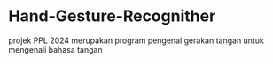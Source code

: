 # Hand-Gesture-Recognither
projek PPL 2024 
merupakan program pengenal gerakan tangan untuk mengenali bahasa tangan 
